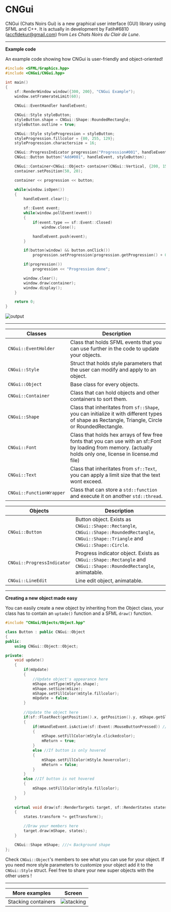# CNGui 

CNGui (Chats Noirs Gui) is a new graphical user interface (GUI) library using SFML and C++.
It is actually in development by Fatih#6810 (accfldekur@gmail.com) from *Les Chats Noirs du Clair de Lune*.

***
**Example code**

An example code showing how CNGui is user-friendly and object-oriented! 

```cpp
#include <SFML/Graphics.hpp>
#include <CNGui/CNGui.hpp>

int main()
{
    sf::RenderWindow window({300, 200}, "CNGui Example");
    window.setFramerateLimit(60);

    CNGui::EventHandler handleEvent;

    CNGui::Style styleButton;
    styleButton.shape = CNGui::Shape::RoundedRectangle;
    styleButton.outline = true;

    CNGui::Style styleProgression = styleButton;
    styleProgression.fillcolor = {80, 255, 129};
    styleProgression.charactersize = 16;

    CNGui::ProgressIndicator progression("Progression#001", handleEvent, styleProgression);
    CNGui::Button button("Add#001", handleEvent, styleButton);

    CNGui::Container<CNGui::Object> container(CNGui::Vertical, {200, 150});
    container.setPosition(50, 20);

    container << progression << button;

    while(window.isOpen())
    {
        handleEvent.clear();

        sf::Event event;
        while(window.pollEvent(event))
        {
            if(event.type == sf::Event::Closed)
                window.close();

            handleEvent.push(event);
        }

        if(button(window) && button.onClick())
            progression.setProgression(progression.getProgression() + 0.1);

        if(progression())
            progression << "Progression done";

        window.clear();
        window.draw(container);
        window.display();
    }

    return 0;
}
```

![output](https://cdn.discordapp.com/attachments/468477582761918465/493467406740750347/progressease4.gif)

***
Classes | Description
------- | -----------
`CNGui::EventHolder` | Class that holds SFML events that you can use further in the code to update your objects.
`CNGui::Style` | Struct that holds style parameters that the user can modify and apply to an object.
`CNGui::Object` | Base class for every objects.
`CNGui::Container` | Class that can hold objects and other containers to sort them.
`CNGui::Shape` | Class that inheritates from `sf::Shape`, you can initialize it with different types of shape as Rectangle, Triangle, Circle or RoundedRectangle.
`CNGui::Font` | Class that holds hex arrays of few free fonts that you can use with an sf::Font by loading from memory. (actually holds only one, license in license.md file)
`CNGui::Text` | Class that inheritates from `sf::Text`, you can apply a limit size that the text wont exceed.
`CNGui::FunctionWrapper` | Class that can store a `std::function` and execute it on another `std::thread`.

Objects | Description
------- | -----------
`CNGui::Button` | Button object. Exists as `CNGui::Shape::Rectangle`, `CNGui::Shape::RoundedRectangle`, `CNGui::Shape::Triangle` and `CNGui::Shape::Circle`.
`CNGui::ProgressIndicator` | Progress indicator object. Exists as `CNGui::Shape::Rectangle` and `CNGui::Shape::RoundedRectangle`, animatable.
`CNGui::LineEdit` | Line edit object, animatable. 

***
**Creating a new object made easy**

You can easily create a new object by inheriting from the Object class, your class has to contain an `uptade()` function and a SFML `draw()` function.

```cpp
#include "CNGui/Objects/Object.hpp"

class Button : public CNGui::Object
{
public:
    using CNGui::Object::Object;

private:
    void update()
    {
        if(mUpdate) 
        {
            //Update object's appearance here
            mShape.setType(mStyle.shape);
            mShape.setSize(mSize);
            mShape.setFillColor(mStyle.fillcolor);
            mUpdate = false;
        }
        
        //Update the object here
        if(sf::FloatRect(getPosition().x, getPosition().y, mShape.getGlobalBounds().width, mShape.getGlobalBounds().height).contains(mMouse)) //If button is hovered
        {
            if(mHandleEvent.isActive(sf::Event::MouseButtonPressed)) //If button is clicked
            {
                mShape.setFillColor(mStyle.clickedcolor);
                mReturn = true; 
            }
            else //If button is only hovered
            {
                mShape.setFillColor(mStyle.hovercolor);
                mReturn = false;
            }
        }
        else //If button is not hovered
        {
            mShape.setFillColor(mStyle.fillcolor);
        }
    }
    
    virtual void draw(sf::RenderTarget& target, sf::RenderStates states) const
    {
        states.transform *= getTransform();

        //Draw your members here
        target.draw(mShape, states);
    }

    CNGui::Shape mShape; ///< Background shape
};
```

Check `CNGui::Object`'s members to see what you can use for your object. If you need more style parameters to customize your object add it to the `CNGui::Style` struct.
Feel free to share your new super objects with the other users !

***
More examples | Screen
------------- | ------
Stacking containers | ![stacking](https://media.discordapp.net/attachments/468477582761918465/491665422438105088/containerstacking.PNG?width=378&height=300)

